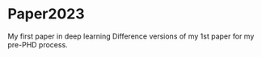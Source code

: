 # Paper2023
My first paper in deep learning
Difference versions of my 1st paper for my pre-PHD process. 

